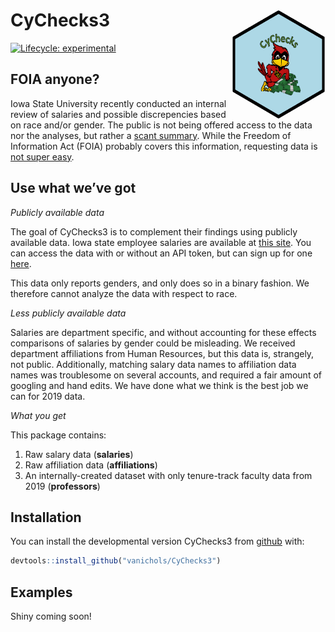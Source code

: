 
<!-- README.md is generated from README.Rmd. Please edit that file -->

# CyChecks3 <img align="right" width="150" height="175" src="README_files/static-figures/hexsticker.png">

<!-- badges: start -->

[![Lifecycle:
experimental](https://img.shields.io/badge/lifecycle-experimental-orange.svg)](https://www.tidyverse.org/lifecycle/#experimental)
<!-- badges: end -->

## FOIA anyone?

Iowa State University recently conducted an internal review of salaries
and possible discrepencies based on race and/or gender. The public is
not being offered access to the data nor the analyses, but rather a
[scant
summary](https://www.inside.iastate.edu/article/2020/11/12/facultysenate).
While the Freedom of Information Act (FOIA) probably covers this
information, requesting data is [not super
easy](https://www.foia.gov/how-to.html).

## Use what we’ve got

*Publicly available data*

The goal of CyChecks3 is to complement their findings using publicly
available data. Iowa state employee salaries are available at [this
site](https://data.iowa.gov/State-Finances/State-of-Iowa-Salary-Book/s3p7-wy6w).
You can access the data with or without an API token, but can sign up
for one [here](https://dev.socrata.com/foundry/data.iowa.gov/s3p7-wy6w).

This data only reports genders, and only does so in a binary fashion. We
therefore cannot analyze the data with respect to race.

*Less publicly available data*

Salaries are department specific, and without accounting for these
effects comparisons of salaries by gender could be misleading. We
received department affiliations from Human Resources, but this data is,
strangely, not public. Additionally, matching salary data names to
affiliation data names was troublesome on several accounts, and required
a fair amount of googling and hand edits. We have done what we think is
the best job we can for 2019 data.

*What you get*

This package contains:

1.  Raw salary data (**salaries**)
2.  Raw affiliation data (**affiliations**)
3.  An internally-created dataset with only tenure-track faculty data
    from 2019 (**professors**)

## Installation

You can install the developmental version CyChecks3 from
[github](https://github.com/vanichols/CyChecks3) with:

``` r
devtools::install_github("vanichols/CyChecks3")
```

## Examples

Shiny coming soon\!
